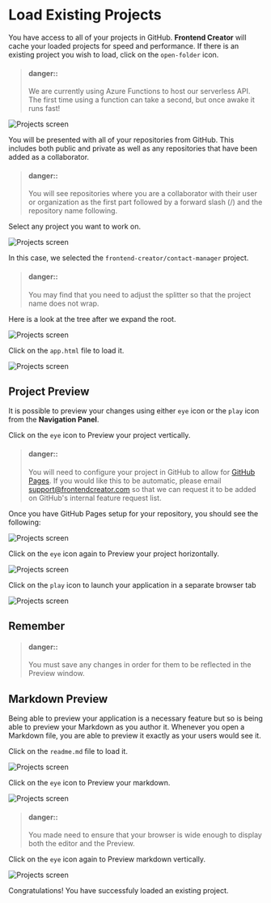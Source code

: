 # Load Existing Projects
You have access to all of your projects in GitHub. **Frontend Creator** will cache your loaded projects for speed and performance. If there is an existing project you wish to load, click on the `open-folder` icon.

> #### danger::
>We are currently using Azure Functions to host our serverless API. The first time using a function can take a second, but once awake it runs fast!

![Projects screen](./fec-load-project1.png)

You will be presented with all of your repositories from GitHub. This includes both public and private as well as any repositories that have been added as a collaborator.

> #### danger::
>You will see repositories where you are a collaborator with their user or organization as the first part followed by a forward slash (/) and the repository name following.

Select any project you want to work on.

![Projects screen](./fec-load-project2.png)

In this case, we selected the `frontend-creator/contact-manager` project.

> #### danger::
>You may find that you need to adjust the splitter so that the project name does not wrap.

Here is a look at the tree after we expand the root.

![Projects screen](./fec-load-project3.png)

Click on the `app.html` file to load it.

![Projects screen](./fec-load-project4.png)


## Project Preview
It is possible to preview your changes using either `eye` icon or the `play` icon from the **Navigation Panel**.

Click on the `eye` icon to Preview your project vertically.

> #### danger::
>You will need to configure your project in GitHub to allow for [GitHub Pages](../github-pages/readme.md). If you would like this to be automatic, please email support@frontendcreator.com so that we can request it to be added on GitHub's internal feature request list.

Once you have GitHub Pages setup for your repository, you should see the following:

![Projects screen](./fec-load-project5.png)

Click on the `eye` icon again to Preview your project horizontally.

![Projects screen](./fec-load-project6.png)

Click on the `play` icon to launch your application in a separate browser tab

![Projects screen](./fec-load-project7.png)

## Remember
> #### danger::
> You must save any changes in order for them to be reflected in the Preview window.

## Markdown Preview
Being able to preview your application is a necessary feature but so is being able to preview your Markdown as you author it. Whenever you open a Markdown file, you are able to preview it exactly as your users would see it.

Click on the `readme.md` file to load it.

![Projects screen](./fec-load-project8.png)

Click on the `eye` icon to Preview your markdown.

![Projects screen](./fec-load-project9.png)

> #### danger::
> You made need to ensure that your browser is wide enough to display both the editor and the Preview.

 Click on the `eye` icon again to Preview markdown vertically.

![Projects screen](./fec-load-project10.png)

Congratulations! You have successfuly loaded an existing project.